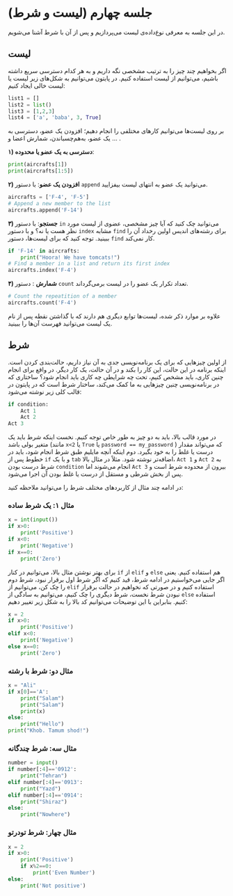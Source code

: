 # جلسه چهارم (لیست و شرط)
در این جلسه به معرفی نوع‌داده‌ی لیست می‌پردازیم و پس از آن با شرط آشنا می‌شویم.

## لیست
اگر بخواهیم چند چیز را به ترتیب مشخصی نگه داریم و به هر کدام دسترسی سریع داشته باشیم، می‌توانیم از لیست استفاده کنیم. در پایتون می‌توانیم به شکل‌های زیر لیست یا لیست خالی ایجاد کنیم:
```python
list1 = []
list2 = list()
list3 = [1,2,3]
list4 = ['a', 'baba', 3, True]
```
بر روی لیست‌ها می‌توانیم کارهای مختلفی را انجام دهیم؛ افزودن یک عضو، دسترسی به یک عضو، به‌هم‌چسباندن، شمارش اعضا و ... .

**۱) دسترسی به یک عضو یا محدوده**:
```python
print(aircrafts[1])
print(aircrafts[1:5])
```
**۲) افزودن یک عضو**: با دستور `append` می‌توانید یک عضو به انتهای لیست بیفزایید.
```python
aircrafts = ['F-4', 'F-5']
# Append a new member to the list
aircrafts.append('F-14')
```
**۳) جستجو**: با دستور `in` می‌توانید چک کنید که آیا چیز مشخصی، عضوی از لیست مورد نظر هست یا نه؟ و با دستور `index` مشابه `find` برای رشته‌های اندیس اولین رخداد آن را ببینید. توجه کنید که برای لیست‌ها، دستور `find` کار نمی‌کند.
```python
if 'F-14' in aircrafts:
	print("Hoora! We have tomcats!")
# Find a member in a list and return its first index
aircrafts.index('F-4')
```
**۴) شمارش** : دستور `count` تعداد تکرار یک عضو را در لیست برمی‌گرداند.
```python
# Count the repeatition of a member
aircrafts.count('F-4')
```
علاوه بر موارد ذکر شده، لیست‌ها توابع دیگری هم دارند که با گذاشتن نقطه پس از نام یک لیست می‌توانید فهرست آن‌ها را ببینید.

## شرط

از اولین چیزهایی که برای یک برنامه‌نویسی جدی به آن نیاز داریم، حالت‌بندی کردن است. اینکه برنامه در این حالت، این کار را بکند و در آن حالت، یک کار دیگر. در واقع برای انجام چنین کاری، باید مشخص کنیم، تحت چه شرایطی چه کاری باید انجام شود؟ ساختاری که در برنامه‌نویسی چنین چیزهایی به ما کمک می‌کند، ساختار شرط است که در پایتون در قالب کلی زیر نوشته می‌شود:

```python
if condition:
	Act 1
	Act 2
Act 3
```
در مورد قالب بالا، باید به دو چیز به طور خاص توجه کنیم. نخست اینکه شرط باید یک متغیر بولی باشد (مانند `x<2` یا `True` یا `password == my_password` ) که می‌تواند مقدار درست یا غلط را به خود بگیرد. دوم اینکه آنچه مایلیم طبق شرط انجام شود، باید در خطوط پس از `if` و با یک `tab` اضافه‌تر نوشته شود. مثلاً در مثال بالا، `Act 1` و `Act 2` به شرط درست بودن `condition` انجام می‌شوند اما `Act 3` بیرون از محدوده شرط است و پس از بخش شرطی و مستقل از درست یا غلط بودن آن اجرا می‌شود.

در ادامه چند مثال از کاربردهای مختلف شرط را می‌توانید ملاحظه کنید:

### مثال ۱: یک شرط ساده

```python
x = int(input())
if x>0:
	print('Positive')
if x<0:
	print('Negative')
if x==0:
	print('Zero')		
```
برای بهتر نوشتن مثال بالا، می‌توانیم در کنار `if` از `elif` و `else` هم استفاده کنیم. یعنی اگر جایی می‌خواستیم در ادامه شرط، قید کنیم که اگر شرط اول برقرار نبود، شرط دوم را چک کن، می‌توانیم از `elif` استفاده کنیم و در صورتی که نخواهیم در حالت برقرار نبودن شرط نخست، شرط دیگری را چک کنیم، می‌توانیم به سادگی از `else` استفاده کنیم. بنابراین با این توضیحات می‌توانیم کد بالا را به شکل زیر تغییر دهیم:

```python
x = 2
if x>0:
	print('Positive')
elif x<0:
	print('Negative')
else x==0:
	print('Zero')		
```
### مثال دو: شرط با رشته
```python
x = "Ali"
if x[0]=='A':
    print("Salam")
    print("Salam")
    print(x)
else:
    print("Hello")
print("Khob. Tamum shod!")
```
### مثال سه: شرط چندگانه

```python
number = input()
if number[:4]=='0912':
    print("Tehran")
elif number[:4]=='0913':
    print("Yazd")
elif number[:4]=='0914':
    print("Shiraz")
else:
    print("Nowhere")
```
### مثال چهار: شرط تودرتو

```python
x = 2
if x>0:
	print('Positive')
	if x%2==0:
		print('Even Number')
else:		
	print('Not positive')
```
